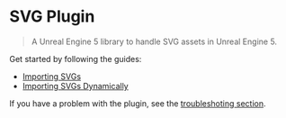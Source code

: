 
# SVG Plugin

> A Unreal Engine 5 library to handle SVG assets in Unreal Engine 5.


Get started by following the guides:
  - [Importing SVGs](/import)
  - [Importing SVGs Dynamically](/dynamicimport)

If you have a problem with the plugin, see the [troubleshoting section](/troubleshoting). 

<div class="centered">

</div>

<div class="centered">
</div>
